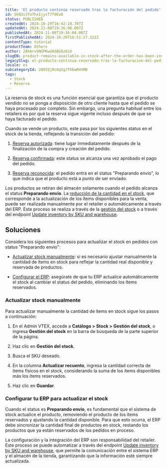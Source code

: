 ```yaml
---
title: 'El producto continúa reservado tras la facturación del pedido'
id: 5kQ3sJTo7hxIjysT7f9EvD
status: PUBLISHED
createdAt: 2024-10-29T16:42:28.787Z
updatedAt: 2024-11-08T19:36:08.007Z
publishedAt: 2024-11-08T19:36:08.007Z
firstPublishedAt: 2024-10-29T16:51:27.322Z
contentType: tutorial
productTeam: Others
author: 2AhArvGNSPKwUAd8GOz0iU
slugEN: product-remains-available-in-stock-after-the-order-has-been-invoiced
legacySlug: el-producto-continua-reservado-tras-la-facturacion-del-pedido
locale: es
subcategoryId: 2Q0IQjRcOqSgJTh6wRHVMB
tags:
  - Stock
  - Reserva
---
```


La reserva de stock es una función esencial que garantiza que el producto vendido no se ponga a disposición de otro cliente hasta que el pedido se haya procesado por completo. Sin embargo, una pregunta habitual entre los retailers es por qué la reserva sigue vigente incluso después de que se haya facturado el pedido.

Cuando se vende un producto, este pasa por los siguientes status en el stock de la tienda, reflejando la transición del pedido:

1. [Reserva autorizada](/es/tutorial/como-a-reserva-funciona--tutorials_92#reserva-autorizada): tiene lugar inmediatamente después de la finalización de la compra y creación del pedido.

2. [Reserva confirmada](/es/tutorial/como-a-reserva-funciona--tutorials_92#reserva-confirmada): este status se alcanza una vez aprobado el pago del pedido.

3. [Reserva reconocida](/es/tutorial/como-a-reserva-funciona--tutorials_92#reserva-reconhecida): el pedido entra en el status "Preparando envío", lo que indica que el producto está a punto de ser enviado.

Los productos se retiran del almacén solamente cuando el pedido alcanza el status **Preparando envío**. La [reducción de la cantidad en el stock](/es/tutorial/como-a-reserva-funciona--tutorials_92#baixa-no-estoque), que corresponde a la actualización de los ítems disponibles para la venta, puede ser realizada manualmente por el retailer o automáticamente a través del ERP. Este proceso se realiza a través de la [gestión del stock](/es/tutorial/gerenciar-itens-em-estoque--tutorials_139) o a través del endpoint [Update inventory by SKU and warehouse](https://developers.vtex.com/docs/api-reference/logistics-api#put-/api/logistics/pvt/inventory/skus/-skuId-/warehouses/-warehouseId-).

## Soluciones

Considera los siguientes procesos para actualizar el stock en pedidos con status "Preparando envío":

- [Actualizar stock manualmente](#Actualizar-stock-manualmente): si es necesario ajustar manualmente la cantidad de ítems en stock para reflejar la cantidad real disponible y reservada de productos.

- [Configurar el ERP](#configurar-tu-ERP-para-actualizar-el-stock): asegúrate de que tu ERP actualice automáticamente el stock al cambiar el status del pedido, eliminando los ítems reservados.

### Actualizar stock manualmente

Para actualizar manualmente la cantidad de ítems en stock sigue los pasos a continuación:

1. En el Admin VTEX, accede a **Catálogo > Stock > Gestión del stock**, o ingresa **Gestión del stock** en la barra de búsqueda de la parte superior de la página.

2. Haz clic en **Gestión del stock**.

3. Busca el SKU deseado.

4. En la columna **Actualizar recuento**, ingresa la cantidad correcta de ítems físicos en el stock, considerando la suma de los ítems disponibles más los ítems reservados.

5. Haz clic en **Guardar**.

### Configurar tu ERP para actualizar el stock

Cuando el status es **Preparando envío**, es fundamental que el sistema de stock actualice el producto, removiendo el producto de los ítems reservados y ajustando la cantidad disponible. Para que esto ocurra, el ERP debe sincronizar la cantidad final de productos en stock, restando los productos que ya están reservados de los pedidos en proceso.

La configuración y la integración del ERP son responsabilidad del retailer. Este proceso se puede automatizar a través del endpoint [Update inventory by SKU and warehouse](https://developers.vtex.com/docs/api-reference/logistics-api#put-/api/logistics/pvt/inventory/skus/-skuId-/warehouses/-warehouseId-), que permite la comunicación entre el sistema ERP y el almacén de la tienda, garantizando que la información esté siempre actualizada.

